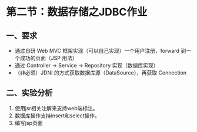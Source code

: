 # 第二节：数据存储之JDBC作业

## 一、要求

* 通过自研 Web MVC 框架实现（可以自己实现）一个用户注册，forward 到一个成功的页面（JSP 用法）
* 通过 Controller -> Service -> Repository 实现（数据库实现）
* （非必须）JDNI 的方式获取数据库源（DataSource），再获取 Connection

## 二、实验分析

1. 使用jsr相关注解来支持web端标注。
2. 数据库操作支持insert和select操作。
3. 编写jsp页面